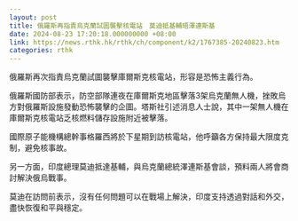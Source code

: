 ```yaml
---
layout: post
title: 俄羅斯再指責烏克蘭試圖襲擊核電站　莫迪抵基輔晤澤連斯基
date: 2024-08-23 17:20:18.000000000 +08:00
link: https://news.rthk.hk/rthk/ch/component/k2/1767385-20240823.htm
categories: rthk
---
```


俄羅斯再次指責烏克蘭試圖襲擊庫爾斯克核電站，形容是恐怖主義行為。

俄羅斯國防部表示，防空部隊連夜在庫爾斯克地區擊落3架烏克蘭無人機，挫敗烏方對俄羅斯設施發動恐怖襲擊的企圖。塔斯社引述消息人士說，其中一架無人機在庫爾斯克核電站乏核燃料儲存設施附近被擊落。

國際原子能機構總幹事格羅西將於下星期到訪核電站，他呼籲各方保持最大限度克制，避免核事故。

另一方面，印度總理莫迪抵達基輔，與烏克蘭總統澤連斯基會談，預料兩人將會商討解決俄烏戰事。

莫迪在訪問前表示，沒有任何問題可以在戰場上解決，印度支持透過對話和外交，盡快恢復和平與穩定。

